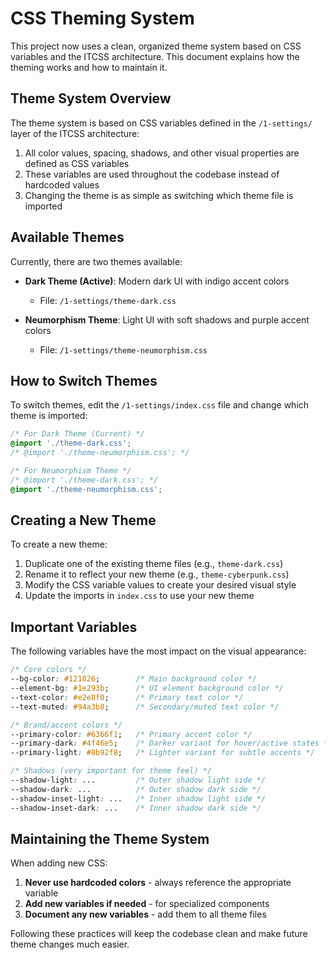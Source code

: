 # CSS Theming System

This project now uses a clean, organized theme system based on CSS variables and the ITCSS architecture. This document explains how the theming works and how to maintain it.

## Theme System Overview

The theme system is based on CSS variables defined in the `/1-settings/` layer of the ITCSS architecture:

1. All color values, spacing, shadows, and other visual properties are defined as CSS variables
2. These variables are used throughout the codebase instead of hardcoded values
3. Changing the theme is as simple as switching which theme file is imported

## Available Themes

Currently, there are two themes available:

- **Dark Theme (Active)**: Modern dark UI with indigo accent colors
  - File: `/1-settings/theme-dark.css`
  
- **Neumorphism Theme**: Light UI with soft shadows and purple accent colors
  - File: `/1-settings/theme-neumorphism.css`

## How to Switch Themes

To switch themes, edit the `/1-settings/index.css` file and change which theme is imported:

```css
/* For Dark Theme (Current) */
@import './theme-dark.css';
/* @import './theme-neumorphism.css'; */

/* For Neumorphism Theme */
/* @import './theme-dark.css'; */
@import './theme-neumorphism.css';
```

## Creating a New Theme

To create a new theme:

1. Duplicate one of the existing theme files (e.g., `theme-dark.css`)
2. Rename it to reflect your new theme (e.g., `theme-cyberpunk.css`)
3. Modify the CSS variable values to create your desired visual style
4. Update the imports in `index.css` to use your new theme

## Important Variables

The following variables have the most impact on the visual appearance:

```css
/* Core colors */
--bg-color: #121826;        /* Main background color */
--element-bg: #1e293b;      /* UI element background color */
--text-color: #e2e8f0;      /* Primary text color */
--text-muted: #94a3b8;      /* Secondary/muted text color */

/* Brand/accent colors */
--primary-color: #6366f1;   /* Primary accent color */
--primary-dark: #4f46e5;    /* Darker variant for hover/active states */
--primary-light: #8b92f8;   /* Lighter variant for subtle accents */

/* Shadows (very important for theme feel) */
--shadow-light: ...         /* Outer shadow light side */
--shadow-dark: ...          /* Outer shadow dark side */
--shadow-inset-light: ...   /* Inner shadow light side */
--shadow-inset-dark: ...    /* Inner shadow dark side */
```

## Maintaining the Theme System

When adding new CSS:

1. **Never use hardcoded colors** - always reference the appropriate variable
2. **Add new variables if needed** - for specialized components
3. **Document any new variables** - add them to all theme files

Following these practices will keep the codebase clean and make future theme changes much easier.